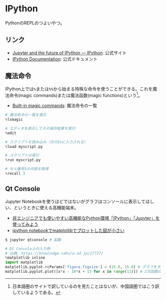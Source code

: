 # IPython
PythonのREPLのつよいやつ。

## リンク
- [Jupyter and the future of IPython — IPython](https://ipython.org/index.html): 公式サイト
- [IPython Documentation](https://ipython.readthedocs.io/en/stable/): 公式ドキュメント

## 魔法命令
IPython上では`%`または`%%`から始まる特殊な命令を使うことができる。これを魔法命令(magic commands)または魔法函数(magic functions)という[^1]。

[^1]: 日本語圏のサイトで訳しているのを見たことはないが、中国語圏ではこう訳しているようである。

- [Built-in magic commands](https://ipython.readthedocs.io/en/stable/interactive/magics.html): 魔法命令の一覧

```python
# 魔法命令の一覧を表示
%lsmagic

# エディタを表示してその保存結果を実行
%edit

# スクリプトを読み込み（次のInに入力される）
%load myscript.py

# スクリプトの実行
%run myscript.py

# セル番号3の内容を取得
%recall 3
```

## Qt Console
Jupyter Notebookを使うほどではないがグラフはコンソールに表示してほしい、というときに使える高機能端末。

- [非エンジニアでも使いやすい高機能なPython環境「IPython」「Jupyter」を使ってみよう](https://knowledge.sakura.ad.jp/17727/)
- [ipython notebookでmatplotlibでプロットした図が小さい](https://github.com/eisoku9618/kuroiwa_demos/issues/69)

```sh
$ jupyter qtconsole # 起動
```

```python
# Qt Console上の入力例
# 出典: https://knowledge.sakura.ad.jp/17727/
%matplotlib inline
import matplotlib
matplotlib.pyplot.rcParams['figure.figsize'] = (15.0, 15.0) # グラフを大きくする
matplotlib.pyplot.plot([x*x - 10*x + 15 for x in range(11)]) # 2次函数のグラフを描画
```
